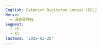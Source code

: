 ```yaml
---
English: Extensor Digitorum Longus (EDL)
Nerve:
  - 深腓骨神経
Segment:
  - L5
  - S1
lastmod: '2025-02-25'
---
```


